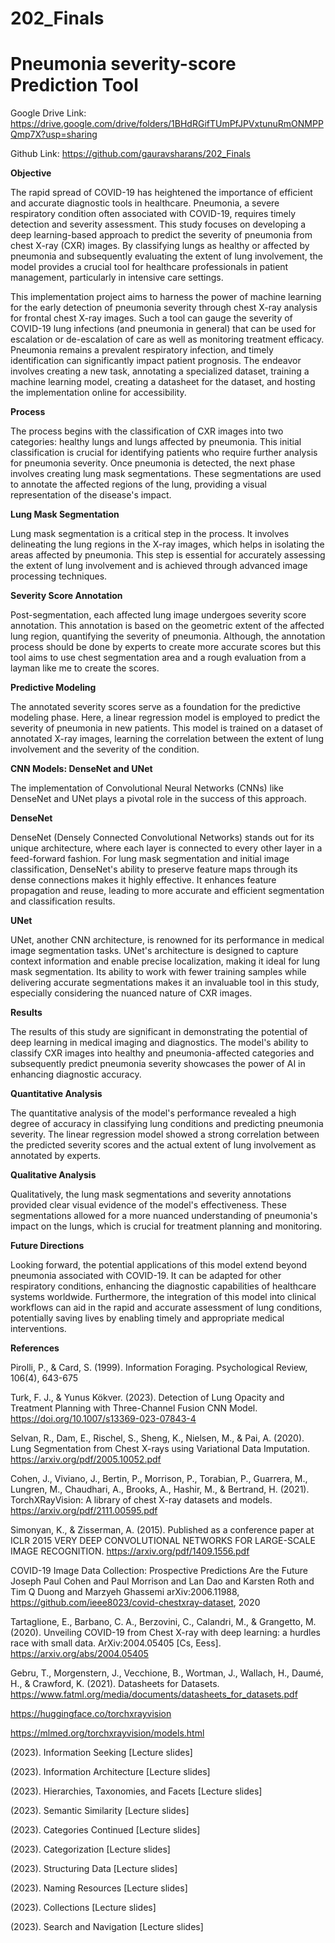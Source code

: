 # 202_Finals
# Pneumonia severity-score Prediction Tool

Google Drive Link: https://drive.google.com/drive/folders/1BHdRGifTUmPfJPVxtunuRmONMPPQmp7X?usp=sharing

Github Link: https://github.com/gauravsharans/202_Finals


**Objective**

The rapid spread of COVID-19 has heightened the importance of efficient and accurate diagnostic tools in healthcare. Pneumonia, a severe respiratory condition often associated with COVID-19, requires timely detection and severity assessment. This study focuses on developing a deep learning-based approach to predict the severity of pneumonia from chest X-ray (CXR) images. By classifying lungs as healthy or affected by pneumonia and subsequently evaluating the extent of lung involvement, the model provides a crucial tool for healthcare professionals in patient management, particularly in intensive care settings.

This implementation project aims to harness the power of machine learning for the early detection of pneumonia severity through chest X-ray analysis for frontal chest X-ray images. Such a tool can gauge the severity of COVID-19 lung infections (and pneumonia in general) that can be used for escalation or de-escalation of care as well as monitoring treatment efficacy. Pneumonia remains a prevalent respiratory infection, and timely identification can significantly impact patient prognosis. The endeavor involves creating a new task, annotating a specialized dataset, training a machine learning model, creating a datasheet for the dataset, and hosting the implementation online for accessibility.

**Process**

The process begins with the classification of CXR images into two categories: healthy lungs and lungs affected by pneumonia. This initial classification is crucial for identifying patients who require further analysis for pneumonia severity. Once pneumonia is detected, the next phase involves creating lung mask segmentations. These segmentations are used to annotate the affected regions of the lung, providing a visual representation of the disease's impact.

**Lung Mask Segmentation**

Lung mask segmentation is a critical step in the process. It involves delineating the lung regions in the X-ray images, which helps in isolating the areas affected by pneumonia. This step is essential for accurately assessing the extent of lung involvement and is achieved through advanced image processing techniques.

**Severity Score Annotation**

Post-segmentation, each affected lung image undergoes severity score annotation. This annotation is based on the geometric extent of the affected lung region, quantifying the severity of pneumonia. Although, the annotation process should be done by experts to create more accurate scores but this tool aims to use chest segmentation area and a rough evaluation from a layman like me to create the scores.

**Predictive Modeling**

The annotated severity scores serve as a foundation for the predictive modeling phase. Here, a linear regression model is employed to predict the severity of pneumonia in new patients. This model is trained on a dataset of annotated X-ray images, learning the correlation between the extent of lung involvement and the severity of the condition.

**CNN Models: DenseNet and UNet**

The implementation of Convolutional Neural Networks (CNNs) like DenseNet and UNet plays a pivotal role in the success of this approach.

**DenseNet**

DenseNet (Densely Connected Convolutional Networks) stands out for its unique architecture, where each layer is connected to every other layer in a feed-forward fashion. For lung mask segmentation and initial image classification, DenseNet's ability to preserve feature maps through its dense connections makes it highly effective. It enhances feature propagation and reuse, leading to more accurate and efficient segmentation and classification results.

**UNet**

UNet, another CNN architecture, is renowned for its performance in medical image segmentation tasks. UNet's architecture is designed to capture context information and enable precise localization, making it ideal for lung mask segmentation. Its ability to work with fewer training samples while delivering accurate segmentations makes it an invaluable tool in this study, especially considering the nuanced nature of CXR images.

**Results**

The results of this study are significant in demonstrating the potential of deep learning in medical imaging and diagnostics. The model's ability to classify CXR images into healthy and pneumonia-affected categories and subsequently predict pneumonia severity showcases the power of AI in enhancing diagnostic accuracy.

**Quantitative Analysis**

The quantitative analysis of the model's performance revealed a high degree of accuracy in classifying lung conditions and predicting pneumonia severity. The linear regression model showed a strong correlation between the predicted severity scores and the actual extent of lung involvement as annotated by experts.

**Qualitative Analysis**

Qualitatively, the lung mask segmentations and severity annotations provided clear visual evidence of the model's effectiveness. These segmentations allowed for a more nuanced understanding of pneumonia's impact on the lungs, which is crucial for treatment planning and monitoring.

**Future Directions**

Looking forward, the potential applications of this model extend beyond pneumonia associated with COVID-19. It can be adapted for other respiratory conditions, enhancing the diagnostic capabilities of healthcare systems worldwide. Furthermore, the integration of this model into clinical workflows can aid in the rapid and accurate assessment of lung conditions, potentially saving lives by enabling timely and appropriate medical interventions.

**References**

Pirolli, P., & Card, S. (1999). Information Foraging. Psychological Review, 106(4), 643-675

Turk, F. J., & Yunus Kökver. (2023). Detection of Lung Opacity and Treatment Planning with Three-Channel Fusion CNN Model. https://doi.org/10.1007/s13369-023-07843-4

Selvan, R., Dam, E., Rischel, S., Sheng, K., Nielsen, M., & Pai, A. (2020). Lung Segmentation from Chest X-rays using Variational Data Imputation. https://arxiv.org/pdf/2005.10052.pdf

Cohen, J., Viviano, J., Bertin, P., Morrison, P., Torabian, P., Guarrera, M., Lungren, M., Chaudhari, A., Brooks, A., Hashir, M., & Bertrand, H. (2021). TorchXRayVision: A library of chest X-ray datasets and models. https://arxiv.org/pdf/2111.00595.pdf

Simonyan, K., & Zisserman, A. (2015). Published as a conference paper at ICLR 2015 VERY DEEP CONVOLUTIONAL NETWORKS FOR LARGE-SCALE IMAGE RECOGNITION. https://arxiv.org/pdf/1409.1556.pdf

COVID-19 Image Data Collection: Prospective Predictions Are the Future
Joseph Paul Cohen and Paul Morrison and Lan Dao and Karsten Roth and Tim Q Duong and Marzyeh Ghassemi
arXiv:2006.11988, https://github.com/ieee8023/covid-chestxray-dataset, 2020

Tartaglione, E., Barbano, C. A., Berzovini, C., Calandri, M., & Grangetto, M. (2020). Unveiling COVID-19 from Chest X-ray with deep learning: a hurdles race with small data. ArXiv:2004.05405 [Cs, Eess]. https://arxiv.org/abs/2004.05405

Gebru, T., Morgenstern, J., Vecchione, B., Wortman, J., Wallach, H., Daumé, H., & Crawford, K. (2021). Datasheets for Datasets. https://www.fatml.org/media/documents/datasheets_for_datasets.pdf

https://huggingface.co/torchxrayvision

https://mlmed.org/torchxrayvision/models.html

(2023). Information Seeking [Lecture slides]

(2023). Information Architecture [Lecture slides]

(2023). Hierarchies, Taxonomies, and Facets [Lecture slides]

(2023). Semantic Similarity [Lecture slides]

(2023). Categories Continued [Lecture slides]

(2023). Categorization [Lecture slides]

(2023). Structuring Data [Lecture slides]

(2023). Naming Resources [Lecture slides]

(2023). Collections [Lecture slides]

(2023). Search and Navigation [Lecture slides]
